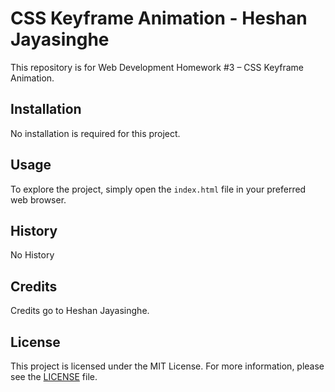 # CSS Keyframe Animation - Heshan Jayasinghe

This repository is for Web Development Homework #3 – CSS Keyframe Animation.

## Installation

No installation is required for this project.

## Usage

To explore the project, simply open the `index.html` file in your preferred web browser.

## History

No History

## Credits

Credits go to Heshan Jayasinghe.

## License

This project is licensed under the MIT License. For more information, please see the [LICENSE](LICENSE) file.
